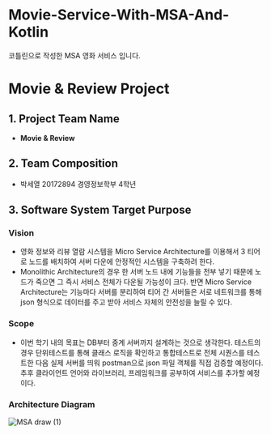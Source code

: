# Movie-Service-With-MSA-And-Kotlin
코틀린으로 작성한 MSA 영화 서비스 입니다.

# Movie & Review Project

## 1. Project Team Name
- **Movie & Review**

## 2. Team Composition
- 박세열 20172894 경영정보학부 4학년

## 3. Software System Target Purpose

### Vision
- 영화 정보와 리뷰 열람 시스템을 Micro Service Architecture를 이용해서 3 티어로 노드를 배치하여 서버 다운에 안정적인 시스템을 구축하려 한다.
- Monolithic Architecture의 경우 한 서버 노드 내에 기능들을 전부 넣기 때문에 노드가 죽으면 그 즉시 서비스 전체가 다운될 가능성이 크다. 반면 Micro Service Architecture는 기능마다 서버를 분리하여 티어 간 서버들은 서로 네트워크를 통해 json 형식으로 데이터를 주고 받아 서비스 자체의 안전성을 늘릴 수 있다.

### Scope
- 이번 학기 내의 목표는 DB부터 중계 서버까지 설계하는 것으로 생각한다. 테스트의 경우 단위테스트를 통해 클래스 로직을 확인하고 통합테스트로 전체 시퀀스를 테스트한 다음 실제 서버를 띄워 postman으로 json 파일 객체를 직접 검증할 예정이다. 추후 클라이언트 언어와 라이브러리, 프레임워크를 공부하여 서비스를 추가할 예정이다.

### Architecture Diagram
![MSA draw (1)](https://github.com/SeYeol00/Movie-Service-With-MSA-And-Kotlin/assets/79959576/aa790645-badf-4f32-882f-23d025630f66)

